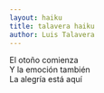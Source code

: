 ```yaml
---
layout: haiku
title: talavera haiku
author: Luis Talavera
---
```

El otoño comienza <br>
Y la emoción también <br>
La alegría está aquí 